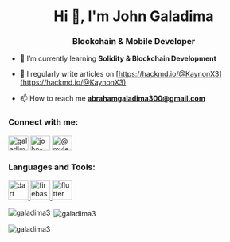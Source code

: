 <h1 align="center">Hi 👋, I'm John Galadima</h1>
<h3 align="center">Blockchain & Mobile Developer</h3>

- 🌱 I’m currently learning **Solidity & Blockchain Development**

- 📝 I regularly write articles on [https://hackmd.io/@KaynonX3](https://hackmd.io/@KaynonX3)

- 📫 How to reach me **abrahamgaladima300@gmail.com**

<h3 align="left">Connect with me:</h3>
<p align="left">
<a href="https://twitter.com/galadima3x" target="blank"><img align="center" src="https://raw.githubusercontent.com/rahuldkjain/github-profile-readme-generator/master/src/images/icons/Social/twitter.svg" alt="galadima3x" height="30" width="40" /></a>
<a href="https://linkedin.com/in/john-abraham-galadima" target="blank"><img align="center" src="https://raw.githubusercontent.com/rahuldkjain/github-profile-readme-generator/master/src/images/icons/Social/linked-in-alt.svg" alt="john-abraham-galadima" height="30" width="40" /></a>
<a href="https://hashnode.com/@mylez" target="blank"><img align="center" src="https://raw.githubusercontent.com/rahuldkjain/github-profile-readme-generator/master/src/images/icons/Social/hashnode.svg" alt="@mylez" height="30" width="40" /></a>
</p>

<h3 align="left">Languages and Tools:</h3>
<p align="left"> <a href="https://dart.dev" target="_blank" rel="noreferrer"> <img src="https://www.vectorlogo.zone/logos/dartlang/dartlang-icon.svg" alt="dart" width="40" height="40"/> </a> <a href="https://firebase.google.com/" target="_blank" rel="noreferrer"> <img src="https://www.vectorlogo.zone/logos/firebase/firebase-icon.svg" alt="firebase" width="40" height="40"/> </a> <a href="https://flutter.dev" target="_blank" rel="noreferrer"> <img src="https://www.vectorlogo.zone/logos/flutterio/flutterio-icon.svg" alt="flutter" width="40" height="40"/> </a> </p>

<p><img align="left" src="https://github-readme-stats.vercel.app/api/top-langs?username=galadima3&show_icons=true&locale=en&layout=compact" alt="galadima3" /></p>

<p>&nbsp;<img align="center" src="https://github-readme-stats.vercel.app/api?username=galadima3&show_icons=true&locale=en" alt="galadima3" /></p>

<p><img align="center" src="https://github-readme-streak-stats.herokuapp.com/?user=galadima3&" alt="galadima3" /></p>
